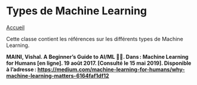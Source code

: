 # Types de Machine Learning

[Accueil](index.md)

Cette classe contient les références sur les différents types de Machine Learning.

**MAINI, Vishal. A Beginner’s Guide to AI/ML 🤖👶. Dans : Machine Learning for Humans [en ligne]. 19 août 2017. [Consulté le 15 mai 2019]. Disponible à l’adresse : https://medium.com/machine-learning-for-humans/why-machine-learning-matters-6164faf1df12**
